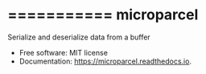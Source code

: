 ===========
microparcel
===========




Serialize and deserialize data from a buffer


* Free software: MIT license
* Documentation: https://microparcel.readthedocs.io.